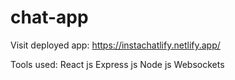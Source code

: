 # chat-app

Visit deployed app: https://instachatlify.netlify.app/

Tools used:
React js
Express js
Node js
Websockets
